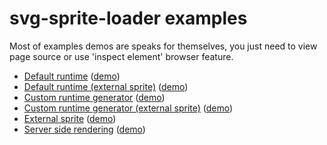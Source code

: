 # svg-sprite-loader examples

Most of examples demos are speaks for themselves, you just need to view page source or use 'inspect element' browser feature.

- [Default runtime](browser-sprite) ([demo](browser-sprite/demo.html))
- [Default runtime (external sprite)](browser-sprite-extract-mode) ([demo](browser-sprite-extract-mode/demo.html))
- [Custom runtime generator](custom-runtime-generator) ([demo](custom-runtime-generator/demo.html))
- [Custom runtime generator (external sprite)](custom-runtime-generator-extract-mode) ([demo](custom-runtime-generator-extract-mode/demo.html))
- [External sprite](extract-mode) ([demo](extract-mode/build/main.html))
- [Server side rendering](server-side-rendering) ([demo](server-side-rendering/build/index.html))

